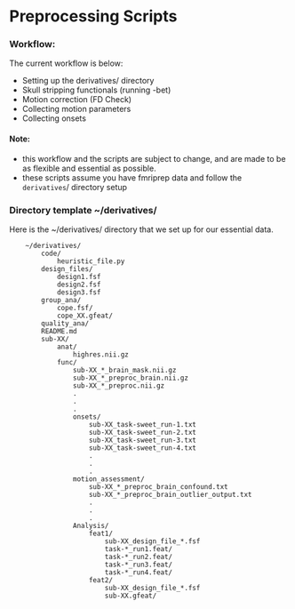 # Preprocessing Scripts  

### Workflow:  
The current workflow is below:   
* Setting up the derivatives/ directory 
* Skull stripping functionals (running -bet) 
* Motion correction (FD Check)
* Collecting motion parameters 
* Collecting onsets   
  
  
#### Note:
* this workflow and the scripts are subject to change, and are made to be as flexible and essential as possible.  
* these scripts assume you have fmriprep data and follow the `derivatives`/ directory setup  

### Directory template ~/derivatives/ 
Here is the ~/derivatives/ directory that we set up for our essential data. 
```
    ~/derivatives/
        code/
            heuristic_file.py
        design_files/
            design1.fsf
            design2.fsf
            design3.fsf
        group_ana/
            cope.fsf/
            cope_XX.gfeat/
        quality_ana/
        README.md
        sub-XX/
            anat/
                highres.nii.gz
            func/
                sub-XX_*_brain_mask.nii.gz
                sub-XX_*_preproc_brain.nii.gz
                sub-XX_*_preproc.nii.gz
                .
                .
                .
                onsets/
                    sub-XX_task-sweet_run-1.txt
                    sub-XX_task-sweet_run-2.txt
                    sub-XX_task-sweet_run-3.txt
                    sub-XX_task-sweet_run-4.txt
                    .
                    .
                    .
                motion_assessment/
                    sub-XX_*_preproc_brain_confound.txt
                    sub-XX_*_preproc_brain_outlier_output.txt
                    .
                    .
                    .
                Analysis/
                    feat1/
                        sub-XX_design_file_*.fsf
                        task-*_run1.feat/
                        task-*_run2.feat/
                        task-*_run3.feat/
                        task-*_run4.feat/
                    feat2/
                        sub-XX_design_file_*.fsf
                        sub-XX.gfeat/

                
```